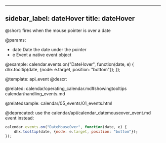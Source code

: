 
---
sidebar_label: dateHover
title: dateHover
---          

@short:
fires when the mouse pointer is over a date

@params:
- date  	Date    	the date under the pointer
- e 		Event		a native event object

@example:
calendar.events.on("DateHover", function(date, e) {
    dhx.tooltip(date, {node: e.target, position: "bottom"});
});


@template: api_event
@descr:


@related:
calendar/operating_calendar.md#showingtooltips
calendar/handling_events.md

@relatedsample:
calendar/05_events/01_events.html

@deprecated: use the calendar/api/calendar_datemouseover_event.md event instead:

~~~js
calendar.events.on("DateMouseOver", function(date, e) {
    dhx.tooltip(date, {node: e.target, position: "bottom"});
});
~~~
